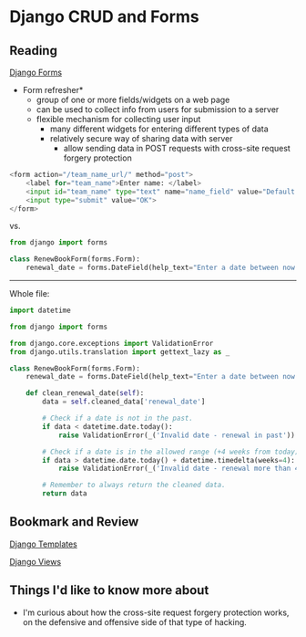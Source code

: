 # Django CRUD and Forms

## Reading
[Django Forms](https://developer.mozilla.org/en-US/docs/Learn/Server-side/Django/Forms)
- Form refresher*
    - group of one or more fields/widgets on a web page
    - can be used to collect info from users for submission to a server
    - flexible mechanism for collecting user input
        - many different widgets for entering different types of data
        - relatively secure way of sharing data with server
            - allow sending data in POST requests with cross-site request forgery protection
```Python
<form action="/team_name_url/" method="post">
    <label for="team_name">Enter name: </label>
    <input id="team_name" type="text" name="name_field" value="Default name for team.">
    <input type="submit" value="OK">
</form>
```
vs.
```Python
from django import forms

class RenewBookForm(forms.Form):
    renewal_date = forms.DateField(help_text="Enter a date between now and 4 weeks (default 3).")
```
<hr>


Whole file:
```Python
import datetime

from django import forms

from django.core.exceptions import ValidationError
from django.utils.translation import gettext_lazy as _

class RenewBookForm(forms.Form):
    renewal_date = forms.DateField(help_text="Enter a date between now and 4 weeks (default 3).")

    def clean_renewal_date(self):
        data = self.cleaned_data['renewal_date']

        # Check if a date is not in the past.
        if data < datetime.date.today():
            raise ValidationError(_('Invalid date - renewal in past'))

        # Check if a date is in the allowed range (+4 weeks from today).
        if data > datetime.date.today() + datetime.timedelta(weeks=4):
            raise ValidationError(_('Invalid date - renewal more than 4 weeks ahead'))

        # Remember to always return the cleaned data.
        return data
```


## Bookmark and Review
[Django Templates](https://developer.mozilla.org/en-US/docs/Learn/Server-side/Django/Home_page)

[Django Views](https://developer.mozilla.org/en-US/docs/Learn/Server-side/Django/Generic_views)

## Things I'd like to know more about
- I'm curious about how the cross-site request forgery protection works, on the defensive and offensive side of that type of hacking.